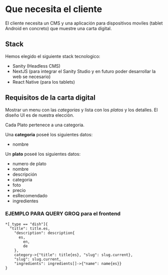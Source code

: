 # Que necesita el cliente
El cliente necesita un CMS y una aplicación para dispositivos moviles (tablet Android en concreto) que muestre una carta digital.

## Stack
Hemos elegido el siguiente stack tecnologico:
- Sanity (Headless CMS)
- NextJS (para integrar el Sanity Studio y en futuro poder desarrollar la web se necesario)
- React Native (para los tablets)

## Requisitos de la carta digital

Mostrar un menu con las *categorias* y lista con los *platos* y los detalles.
El diseño UI es de nuestra elecciòn.

Cada Plato pertenece a una categoria.

Una **categoria** poseé los siguientes datos:
- nombre

Un **plato** poseé los siguientes datos:
- numero de plato
- nombre
- descripción
- categoria
- foto
- precio
- esRecomendado
- ingredientes


### EJEMPLO PARA QUERY GROQ para el frontend

```
*[_type == "dish"]{
  "title": title.es,
    "description": description{
      es,
        en,
        de
    },
    category->{"title": title{es}, "slug": slug.current},
    "slug": slug.current,
    "ingredients": ingredients[]->{"name": name{es}}
}
```